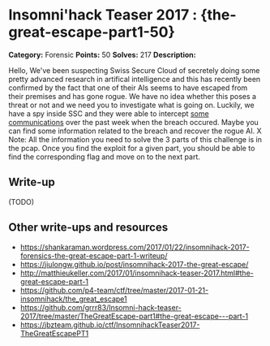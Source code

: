# Insomni'hack Teaser 2017 : {the-great-escape-part1-50}

**Category:** Forensic
**Points:** 50
**Solves:** 217
**Description:**

Hello,
We've been suspecting Swiss Secure Cloud of secretely doing some pretty advanced research in artifical intelligence and this has recently been confirmed by the fact that one of their AIs seems to have escaped from their premises and has gone rogue. We have no idea whether this poses a threat or not and we need you to investigate what is going on.
Luckily, we have a spy inside SSC and they were able to intercept [some communications](TheGreatEscape.pcapng) over the past week when the breach occured. Maybe you can find some information related to the breach and recover the rogue AI.
X
Note: All the information you need to solve the 3 parts of this challenge is in the pcap. Once you find the exploit for a given part, you should be able to find the corresponding flag and move on to the next part.

## Write-up

(TODO)

## Other write-ups and resources

* https://shankaraman.wordpress.com/2017/01/22/insomnihack-2017-forensics-the-great-escape-part-1-writeup/
* https://jiulongw.github.io/post/insomnihack-2017-the-great-escape/
* http://matthieukeller.com/2017/01/insomnihack-teaser-2017.html#the-great-escape-part-1
* https://github.com/p4-team/ctf/tree/master/2017-01-21-insomnihack/the_great_escape1
* https://github.com/grrr83/Insomni-hack-teaser-2017/tree/master/TheGreatEscape-part1#the-great-escape---part-1
* https://jbzteam.github.io/ctf/InsomnihackTeaser2017-TheGreatEscapePT1
